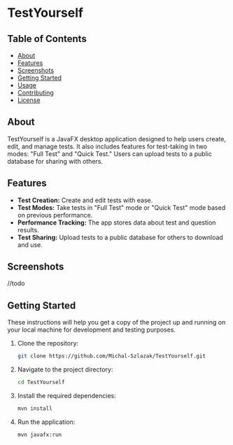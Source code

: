 # TestYourself

## Table of Contents
- [About](#about)
- [Features](#features)
- [Screenshots](#screenshots)
- [Getting Started](#getting-started)
- [Usage](#usage)
- [Contributing](#contributing)
- [License](#license)

## About

TestYourself is a JavaFX desktop application designed to help users create, edit, and manage tests. It also includes features for test-taking in two modes: "Full Test" and "Quick Test." Users can upload tests to a public database for sharing with others.

## Features

- **Test Creation:** Create and edit tests with ease.
- **Test Modes:** Take tests in "Full Test" mode or "Quick Test" mode based on previous performance.
- **Performance Tracking:** The app stores data about test and question results.
- **Test Sharing:** Upload tests to a public database for others to download and use.

## Screenshots
//todo

## Getting Started

These instructions will help you get a copy of the project up and running on your local machine for development and testing purposes.

1. Clone the repository:
   ```bash
   git clone https://github.com/Michal-Szlazak/TestYourself.git
   ````
2. Navigate to the project directory:
   ````bash
   cd TestYourself
   ````
4. Install the required dependencies:
   ````bash
   mvn install
   ````
5. Run the application:
   ````bash
   mvn javafx:run
   ````
